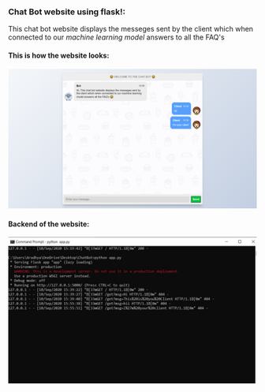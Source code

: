 ### Chat Bot website using flask!:
This chat bot website displays the messeges sent by the client which when connected to our *machine learning model* answers to all the FAQ's 

#### This is how the website looks:
![Image of the website](https://github.com/aradhyxsingh/Chat-Bot-Website-Using-Flask/blob/master/Images/image1.jpg)

#### Backend of the website:
![Image of the website](https://github.com/aradhyxsingh/Chat-Bot-Website-Using-Flask/blob/master/Images/image2.JPG)
